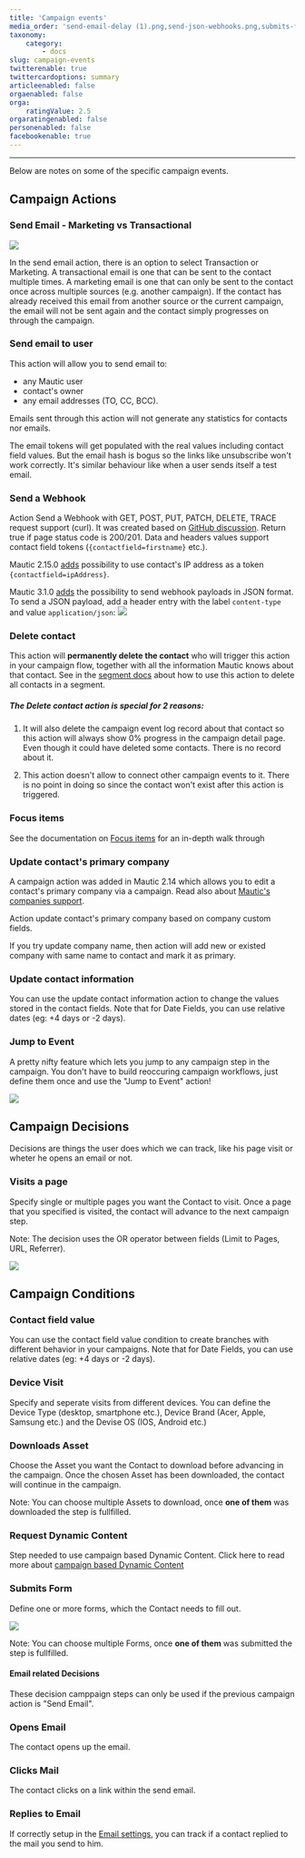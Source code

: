 ```yaml
---
title: 'Campaign events'
media_order: 'send-email-delay (1).png,send-json-webhooks.png,submits-form.png,visits-a-page.png,jump-to-event.png'
taxonomy:
    category:
        - docs
slug: campaign-events
twitterenable: true
twittercardoptions: summary
articleenabled: false
orgaenabled: false
orga:
    ratingValue: 2.5
orgaratingenabled: false
personenabled: false
facebookenable: true
---
```


---------------------

Below are notes on some of the specific campaign events.

## **Campaign Actions**

### Send Email - Marketing vs Transactional

![](send-email-delay%20(1).png)

In the send email action, there is an option to select Transaction or Marketing. A transactional email is one that can be sent to the contact multiple times. A marketing email is one that can only be sent to the contact once across multiple sources (e.g. another campaign). If the contact has already received this email from another source or the current campaign, the email will not be sent again and the contact simply progresses on through the campaign.


### Send email to user

This action will allow you to send email to:

- any Mautic user
- contact's owner
- any email addresses (TO, CC, BCC).

Emails sent through this action will not generate any statistics for contacts nor emails.

The email tokens will get populated with the real values including contact field values. But the email hash is bogus so the links like unsubscribe won't work correctly. It's similar behaviour like when a user sends itself a test email.

### Send a Webhook

Action Send a Webhook with GET, POST, PUT, PATCH, DELETE, TRACE request support (curl). It was created based on [GitHub discussion][webhook-discussion-github]. Return true if page status code is 200/201. Data and headers values support contact field tokens (`{contactfield=firstname}` etc.).

Mautic 2.15.0 [adds][215-ip-as-token] possibility to use contact's IP address as a token `{contactfield=ipAddress}`.

Mautic 3.1.0 [adds][8959-send-content-as-json] the possibility to send webhook payloads in JSON format.  To send a JSON payload, add a header entry with the label `content-type` and value `application/json`:
![](send-json-webhooks.png)

### Delete contact

This action will **permanently delete the contact** who will trigger this action in your campaign flow, together with all the information Mautic knows about that contact. See in the [segment docs][segments] about how to use this action to delete all contacts in a segment.

##### The Delete contact action is special for 2 reasons:

1.  It will also delete the campaign event log record about that contact so this action will always show 0% progress in the campaign detail page. Even though it could have deleted some contacts. There is no record about it.

2. This action doesn't allow to connect other campaign events to it. There is no point in doing so since the contact won't exist after this action is triggered.

### Focus items

See the documentation on [Focus items][focus-items] for an in-depth walk through

### Update contact's primary company

A campaign action was added in Mautic 2.14 which allows you to edit a contact's primary company via a campaign. Read also about [Mautic's companies support][companies].

Action update contact's primary company based on company custom fields. 

If you try update company name, then action will add new or existed company with same name to contact and mark it as primary.


### Update contact information
You can use the update contact information action to change the values stored in the contact fields.
Note that for Date Fields, you can use relative dates (eg: +4 days or -2 days).

### Jump to Event

A pretty nifty feature which lets you jump to any campaign step in the campaign. You don't have to build reoccuring campaign workflows, just define them once and use the "Jump to Event" action!

![](jump-to-event.png)

## **Campaign Decisions**
Decisions are things the user does which we can track, like his page visit or wheter he opens an email or not. 

### Visits a page

Specify single or multiple pages you want the Contact to visit. Once a page that you specified is visited, the contact will advance to the next campaign step. 

Note: The decision uses the OR operator between fields (Limit to Pages, URL, Referrer).

![](visits-a-page.png)

## Campaign Conditions

### Contact field value
You can use the contact field value condition to create branches with different behavior in your campaigns.
Note that for Date Fields, you can use relative dates (eg: +4 days or -2 days).

### Device Visit

Specify and seperate visits from different devices. You can define the Device Type (desktop, smartphone etc.), Device Brand (Acer, Apple, Samsung etc.) and the Devise OS (IOS, Android etc.) 

### Downloads Asset 

Choose the Asset you want the Contact to download before advancing in the campaign. Once the chosen Asset has been downloaded, the contact will continue in the campaign. 

Note: You can choose multiple Assets to download, once **one of them** was downloaded the step is fullfilled.

### Request Dynamic Content 

Step needed to use campaign based Dynamic Content. Click here to read more about [campaign based Dynamic Content](campaign-based-dwc)

### Submits Form

Define one or more forms, which the Contact needs to fill out.

![](submits-form.png)

Note: You can choose multiple Forms, once **one of them** was submitted the step is fullfilled.

#### Email related Decisions
These decision camppaign steps can only be used if the previous campaign action is "Send Email".

### Opens Email

The contact opens up the email. 

### Clicks Mail

The contact clicks on a link within the send email.

### Replies to Email

If correctly setup in the [Email settings][email-settings], you can track if a contact replied to the mail you send to him.

[webhook-discussion-github]: <https://www.github.com/mautic/mautic/issues/854>
[215-ip-as-token]: <https://www.github.com/mautic/mautic/pull/6539>
[segments]: </contacts/manage-segments>
[focus-items]: </channels/focus-items>
[companies]: <contacts/companies>
[8959-send-content-as-json]: <https://github.com/mautic/mautic/pull/8959>
[email-settings]: <https://docs.mautic.org/en/channels/emails>
[campaign-based-dwc]: <https://docs.mautic.org/en/components/dynamic-web-content>
